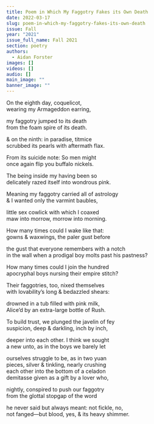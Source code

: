 ```yaml
---
title: Poem in Which My Faggotry Fakes its Own Death
date: 2022-03-17
slug: poem-in-which-my-faggotry-fakes-its-own-death
issue: Fall
year: "2021"
issue_full_name: Fall 2021
section: poetry
authors:
  - Aidan Forster
images: []
videos: []
audio: []
main_image: ""
banner_image: ""
---
```

On the eighth day, coquelicot, <br/>
wearing my Armageddon earring,<br/>

my faggotry jumped to its death<br/>
from the foam spire of its death.<br/>

& on the ninth: in paradise, titmice <br/>
scrubbed its pearls with aftermath flax.<br/>

From its suicide note: So men might <br/>
once again flip you buffalo nickels.<br/>

The being inside my having been so <br/>
delicately razed itself into wondrous pink.<br/>

Meaning my faggotry carried all of astrology <br/>
& I wanted only the varmint baubles,<br/>

little sex cowlick with which I coaxed<br/>
maw into morrow, morrow into morning.<br/>

How many times could I wake like that:<br/>
gowns & waxwings, the paler gust before<br/>

the gust that everyone remembers with a notch<br/>
in the wall when a prodigal boy molts past his pastness?<br/>

How many times could I join the hundred<br/>
apocryphal boys nursing their empire stitch?<br/>

Their faggotries, too, nixed themselves<br/>
with lovability’s long & bedazzled shears:<br/>

drowned in a tub filled with pink milk,<br/>
Alice’d by an extra-large bottle of Rush.<br/>

To build trust, we plunged the javelin of fey<br/>
suspicion, deep & darkling, inch by inch,<br/>

deeper into each other. I think we sought<br/>
a new unto, as in the boys we barely let <br/>

ourselves struggle to be, as in two yuan<br/>
pieces, silver & tinkling, nearly crushing<br/>
each other into the bottom of a celadon<br/>
demitasse given as a gift by a lover who,<br/>

nightly, conspired to push our faggotry<br/>
from the glottal stopgap of the word<br/>

he never said but always meant: not fickle, no, <br/>
not fanged—but blood, yes, & its heavy shimmer. 
<br/>